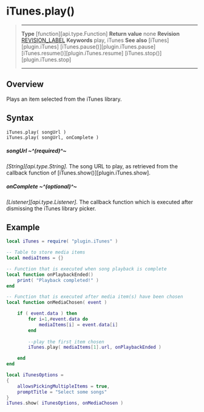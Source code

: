 # iTunes.play()

> --------------------- ------------------------------------------------------------------------------------------
> __Type__              [function][api.type.Function]
> __Return value__      none
> __Revision__          [REVISION_LABEL](REVISION_URL)
> __Keywords__          play, iTunes
> __See also__          [iTunes][plugin.iTunes]
>								[iTunes.pause()][plugin.iTunes.pause]
>								[iTunes.resume()][plugin.iTunes.resume]
>								[iTunes.stop()][plugin.iTunes.stop]
> --------------------- ------------------------------------------------------------------------------------------


## Overview

Plays an item selected from the iTunes library.


## Syntax

	iTunes.play( songUrl )
	iTunes.play( songUrl, onComplete )

##### songUrl ~^(required)^~
_[String][api.type.String]._ The song URL to play, as retrieved from the callback function of [iTunes.show()][plugin.iTunes.show].

##### onComplete ~^(optional)^~
_[Listener][api.type.Listener]._ The callback function which is executed after dismissing the iTunes library picker.


## Example

``````lua
local iTunes = require( "plugin.iTunes" )

-- Table to store media items
local mediaItems = {}

-- Function that is executed when song playback is complete
local function onPlaybackEnded()
	print( "Playback completed!" )
end

-- Function that is executed after media item(s) have been chosen
local function onMediaChosen( event )

	if ( event.data ) then
		for i=1,#event.data do
			mediaItems[i] = event.data[i]
		end
		
		--play the first item chosen
		iTunes.play( mediaItems[1].url, onPlaybackEnded )

	end	
end

local iTunesOptions =
{
	allowsPickingMultipleItems = true,
	promptTitle = "Select some songs"
}
iTunes.show( iTunesOptions, onMediaChosen )
``````